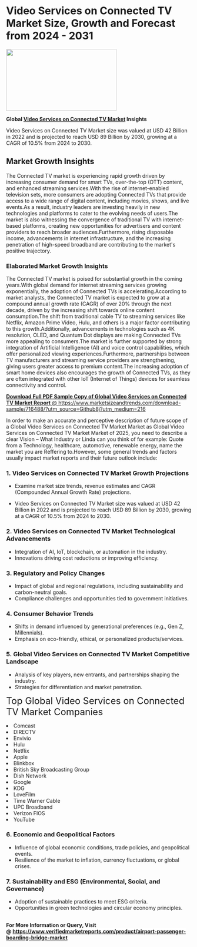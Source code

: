 <H1>Video Services on Connected TV Market Size, Growth and Forecast from 2024 - 2031</H1><img class="aligncenter size-medium wp-image-584254" src="https://thirdeyenews.in/wp-content/uploads/2024/09/Global-Market-Research-300x168.jpeg" alt="" width="300" height="168" /><p><strong>Global&nbsp;<a href="https://www.marketsizeandtrends.com/download-sample/716488/?utm_source=Github8j?utm_medium=216">Video Services on Connected TV Market</a> Insights</strong></p><p>Video Services on Connected TV Market size was valued at USD 42 Billion in 2022 and is projected to reach USD 89 Billion by 2030, growing at a CAGR of 10.5% from 2024 to 2030.</p><p><!DOCTYPE html> <html lang="en"> <head> <meta charset="UTF-8"> <meta name="viewport" content="width=device-width, initial-scale=1.0"> <title>Connected TV Market Growth Insights</title> </head> <body> <h2>Market Growth Insights</h2> <p>The Connected TV market is experiencing rapid growth driven by increasing consumer demand for smart TVs, over-the-top (OTT) content, and enhanced streaming services.With the rise of internet-enabled television sets, more consumers are adopting Connected TVs that provide access to a wide range of digital content, including movies, shows, and live events.As a result, industry leaders are investing heavily in new technologies and platforms to cater to the evolving needs of users.The market is also witnessing the convergence of traditional TV with internet-based platforms, creating new opportunities for advertisers and content providers to reach broader audiences.Furthermore, rising disposable income, advancements in internet infrastructure, and the increasing penetration of high-speed broadband are contributing to the market's positive trajectory.</p> <p><a href="#download"></a></p> <h3>Elaborated Market Growth Insights</h3> <p>The Connected TV market is poised for substantial growth in the coming years.With global demand for internet streaming services growing exponentially, the adoption of Connected TVs is accelerating.According to market analysts, the Connected TV market is expected to grow at a compound annual growth rate (CAGR) of over 20% through the next decade, driven by the increasing shift towards online content consumption.The shift from traditional cable TV to streaming services like Netflix, Amazon Prime Video, Hulu, and others is a major factor contributing to this growth.Additionally, advancements in technologies such as 4K resolution, OLED, and Quantum Dot displays are making Connected TVs more appealing to consumers.The market is further supported by strong integration of Artificial Intelligence (AI) and voice control capabilities, which offer personalized viewing experiences.Furthermore, partnerships between TV manufacturers and streaming service providers are strengthening, giving users greater access to premium content.The increasing adoption of smart home devices also encourages the growth of Connected TVs, as they are often integrated with other IoT (Internet of Things) devices for seamless connectivity and control.</p> <p><a href="#more"></p><p><span class=""><strong>Download Full PDF Sample Copy of Global Video Services on Connected TV Market Report</strong> @ <a href="https://www.marketsizeandtrends.com/download-sample/716488/?utm_source=Github8j?utm_medium=216" target="_blank">https://www.marketsizeandtrends.com/download-sample/716488/?utm_source=Github8j?utm_medium=216</a></span></p><p>In order to make an accurate and perceptive description of future scope of a Global&nbsp;Video Services on Connected TV Market Market as Global&nbsp;Video Services on Connected TV Market Market of 2025, you need to describe a clear Vision &ndash; What Industry or Linda can you think of for example: Quote from a Technology, healthcare, automotive, renewable energy, name the market you are Reffering to.However, some general trends and factors usually impact market reports and their future outlook include:</p><h3>1.&nbsp;<strong>Video Services on Connected TV Market Growth Projections</strong></h3><ul><li>Examine market size trends, revenue estimates and CAGR (Compounded Annual Growth Rate) projections.</li><li><p>Video Services on Connected TV Market size was valued at USD 42 Billion in 2022 and is projected to reach USD 89 Billion by 2030, growing at a CAGR of 10.5% from 2024 to 2030.</p></li></ul><h3>2.&nbsp;<strong>Video Services on Connected TV Market Technological Advancements</strong></h3><ul><li>Integration of AI, IoT, blockchain, or automation in the industry.</li><li>Innovations driving cost reductions or improving efficiency.</li></ul><h3>3.&nbsp;<strong>Regulatory and Policy Changes</strong></h3><ul><li>Impact of global and regional regulations, including sustainability and carbon-neutral goals.</li><li>Compliance challenges and opportunities tied to government initiatives.</li></ul><h3>4.&nbsp;<strong>Consumer Behavior Trends</strong></h3><ul><li>Shifts in demand influenced by generational preferences (e.g., Gen Z, Millennials).</li><li>Emphasis on eco-friendly, ethical, or personalized products/services.</li></ul><h3>5.&nbsp;<strong>Global Video Services on Connected TV Market Competitive Landscape</strong></h3><ul><li>Analysis of key players, new entrants, and partnerships shaping the industry.</li><li>Strategies for differentiation and market penetration.</li></ul><p data-pm-slice="1 1 []"><span style="color: inherit; font-family: inherit; font-size: 25px;">Top Global Video Services on Connected TV Market Companies</span></p><div class="" data-test-id=""><p><li>Comcast</li><li> DIRECTV</li><li> Envivio</li><li> Hulu</li><li> Netflix</li><li> Apple</li><li> Blinkbox</li><li> British Sky Broadcasting Group</li><li> Dish Network</li><li> Google</li><li> KDG</li><li> LoveFilm</li><li> Time Warner Cable</li><li> UPC Broadband</li><li> Verizon FIOS</li><li> YouTube</li></p></div><h3>6.&nbsp;<strong>Economic and Geopolitical Factors</strong></h3><ul><li>Influence of global economic conditions, trade policies, and geopolitical events.</li><li>Resilience of the market to inflation, currency fluctuations, or global crises.</li></ul><h3>7.&nbsp;<strong>Sustainability and ESG (Environmental, Social, and Governance)</strong></h3><ul><li>Adoption of sustainable practices to meet ESG criteria.</li><li>Opportunities in green technologies and circular economy principles.</li></ul><h2><strong style="font-size: 14px;">For More Information or Query, Visit @&nbsp;</strong><a style="background-color: #ffffff; font-size: 14px;" href="https://www.marketsizeandtrends.com/report/video-services-on-connected-tv-market/" target="_blank">https://www.verifiedmarketreports.com/product/airport-passenger-boarding-bridge-market</a></h2>